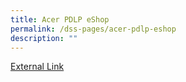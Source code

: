 ```yaml
---
title: Acer PDLP eShop
permalink: /dss-pages/acer-pdlp-eshop
description: ""
---
```

<a href="https://secured.acer.com.sg/pld">External Link</a>